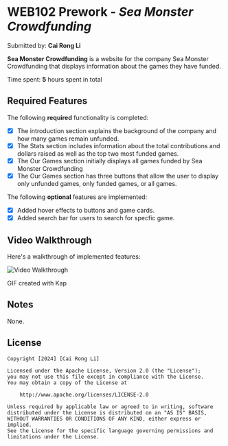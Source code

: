 # WEB102 Prework - *Sea Monster Crowdfunding*

Submitted by: **Cai Rong Li**

**Sea Monster Crowdfunding** is a website for the company Sea Monster Crowdfunding that displays information about the games they have funded.

Time spent: **5** hours spent in total

## Required Features

The following **required** functionality is completed:

* [x] The introduction section explains the background of the company and how many games remain unfunded.
* [x] The Stats section includes information about the total contributions and dollars raised as well as the top two most funded games.
* [x] The Our Games section initially displays all games funded by Sea Monster Crowdfunding
* [x] The Our Games section has three buttons that allow the user to display only unfunded games, only funded games, or all games.

The following **optional** features are implemented:

* [x] Added hover effects to buttons and game cards.
* [x] Added search bar for users to search for specfic game.

## Video Walkthrough

Here's a walkthrough of implemented features:

<img src='walkthrough.gif' title='Video Walkthrough' width='' alt='Video Walkthrough' />

GIF created with Kap


## Notes

None.

## License

    Copyright [2024] [Cai Rong Li]

    Licensed under the Apache License, Version 2.0 (the "License");
    you may not use this file except in compliance with the License.
    You may obtain a copy of the License at

        http://www.apache.org/licenses/LICENSE-2.0

    Unless required by applicable law or agreed to in writing, software
    distributed under the License is distributed on an "AS IS" BASIS,
    WITHOUT WARRANTIES OR CONDITIONS OF ANY KIND, either express or implied.
    See the License for the specific language governing permissions and
    limitations under the License.
